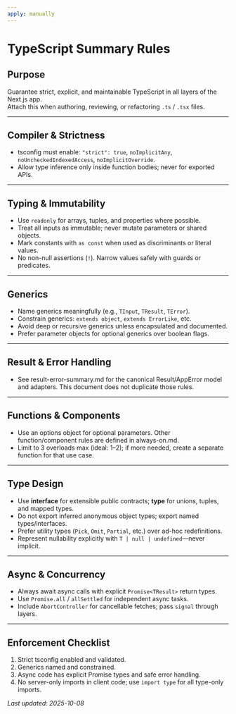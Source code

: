 ```yaml
---
apply: manually
---
```


# TypeScript Summary Rules

## Purpose

Guarantee strict, explicit, and maintainable TypeScript in all layers of the Next.js app.  
Attach this when authoring, reviewing, or refactoring `.ts` / `.tsx` files.

---

## Compiler & Strictness

- tsconfig must enable: `"strict": true`, `noImplicitAny`, `noUncheckedIndexedAccess`, `noImplicitOverride`.
- Allow type inference only inside function bodies; never for exported APIs.

---

## Typing & Immutability

- Use `readonly` for arrays, tuples, and properties where possible.
- Treat all inputs as immutable; never mutate parameters or shared objects.
- Mark constants with `as const` when used as discriminants or literal values.
- No non-null assertions (`!`). Narrow values safely with guards or predicates.

---

## Generics

- Name generics meaningfully (e.g., `TInput`, `TResult`, `TError`).
- Constrain generics: `extends object`, `extends ErrorLike`, etc.
- Avoid deep or recursive generics unless encapsulated and documented.
- Prefer parameter objects for optional generics over boolean flags.

---

## Result & Error Handling

- See result-error-summary.md for the canonical Result/AppError model and adapters. This document does not duplicate
  those rules.

---

## Functions & Components

- Use an options object for optional parameters. Other function/component rules are defined in always-on.md.
- Limit to 3 overloads max (ideal: 1–2); if more needed, create a separate function for that use case.

---

## Type Design

* Use **interface** for extensible public contracts; **type** for unions, tuples, and mapped types.
* Do not export inferred anonymous object types; export named types/interfaces.
* Prefer utility types (`Pick`, `Omit`, `Partial`, etc.) over ad-hoc redefinitions.
* Represent nullability explicitly with `T | null | undefined`—never implicit.

---

## Async & Concurrency

* Always await async calls with explicit `Promise<TResult>` return types.
* Use `Promise.all` / `allSettled` for independent async tasks.
* Include `AbortController` for cancellable fetches; pass `signal` through layers.

---

## Enforcement Checklist

1. Strict tsconfig enabled and validated.
2. Generics named and constrained.
3. Async code has explicit Promise types and safe error handling.
4. No server-only imports in client code; use `import type` for all type-only imports.

*Last updated: 2025-10-08*



